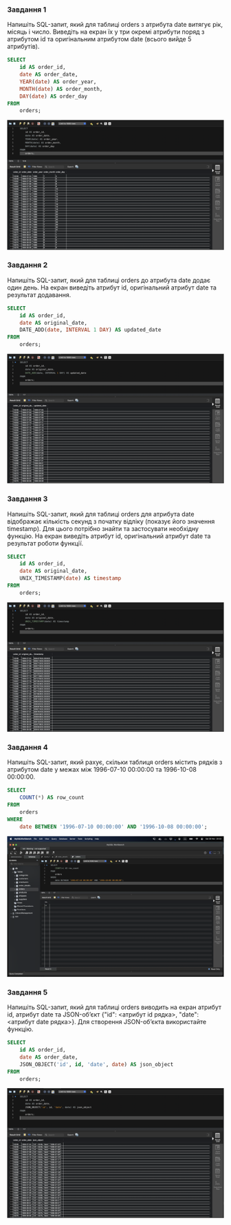 ### Завдання 1
Напишіть SQL-запит, який для таблиці orders з атрибута date витягує рік, місяць і число. Виведіть на екран їх у три окремі атрибути поряд з атрибутом id та оригінальним атрибутом date (всього вийде 5 атрибутів).
```sql
SELECT 
    id AS order_id,
    date AS order_date,
    YEAR(date) AS order_year,
    MONTH(date) AS order_month,
    DAY(date) AS order_day
FROM 
    orders;
```

![1.png](1.png)

### Завдання 2
Напишіть SQL-запит, який для таблиці orders до атрибута date додає один день. На екран виведіть атрибут id, оригінальний атрибут date та результат додавання.

```sql
SELECT 
    id AS order_id,
    date AS original_date,
    DATE_ADD(date, INTERVAL 1 DAY) AS updated_date
FROM 
    orders;
```

![2.png](2.png)

### Завдання 3
Напишіть SQL-запит, який для таблиці orders для атрибута date відображає кількість секунд з початку відліку (показує його значення timestamp). Для цього потрібно знайти та застосувати необхідну функцію. На екран виведіть атрибут id, оригінальний атрибут date та результат роботи функції.


```sql
SELECT 
    id AS order_id,
    date AS original_date,
    UNIX_TIMESTAMP(date) AS timestamp
FROM 
    orders;
```

![3.png](3.png)

### Завдання 4
Напишіть SQL-запит, який рахує, скільки таблиця orders містить рядків з атрибутом date у межах між 1996-07-10 00:00:00 та 1996-10-08 00:00:00.


```sql
SELECT 
    COUNT(*) AS row_count
FROM 
    orders
WHERE 
    date BETWEEN '1996-07-10 00:00:00' AND '1996-10-08 00:00:00';
```

![4.png](4.png)

### Завдання 5
Напишіть SQL-запит, який для таблиці orders виводить на екран атрибут id, атрибут date та JSON-об’єкт {"id": <атрибут id рядка>, "date": <атрибут date рядка>}. Для створення JSON-об’єкта використайте функцію.

```sql
SELECT 
    id AS order_id,
    date AS order_date,
    JSON_OBJECT('id', id, 'date', date) AS json_object
FROM 
    orders;
```

![5.png](5.png)
